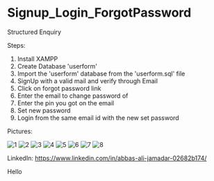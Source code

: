 # Signup_Login_ForgotPassword
Structured Enquiry

Steps:
1. Install XAMPP
2. Create Database 'userform'
3. Import the 'userform' database from the 'userform.sql' file
4. SignUp with a valid mail and verify through Email
5. Click on forgot password link
6. Enter the email to change password of
7. Enter the pin you got on the email
8. Set new password
9. Login from the same email id with the new set password


Pictures:

![1](https://user-images.githubusercontent.com/50737863/182425526-93cdc543-c73c-45f3-9daf-1daa6e9a0032.JPG)
![2](https://user-images.githubusercontent.com/50737863/182425529-14685c2f-e0a5-4929-93aa-574b38265d3e.JPG)
![3](https://user-images.githubusercontent.com/50737863/182425500-354e4c93-f86a-4576-af61-fc855958ddd0.JPG)
![4](https://user-images.githubusercontent.com/50737863/182425507-e8f787f5-c500-4e10-8a6b-3a7a46d85f39.JPG)
![5](https://user-images.githubusercontent.com/50737863/182425508-3aca83ce-8f5a-43d0-b426-5343d712ee08.JPG)
![6](https://user-images.githubusercontent.com/50737863/182425514-5ffcf680-6ec9-42fa-b97e-0aedd628ca73.JPG)
![7](https://user-images.githubusercontent.com/50737863/182425518-40172911-fd71-4e20-b731-c671102e2e34.JPG)
![8](https://user-images.githubusercontent.com/50737863/182425523-cbaff124-95ed-424b-bae0-7229200a6be7.JPG)


LinkedIn: https://www.linkedin.com/in/abbas-ali-jamadar-02682b174/

Hello    
